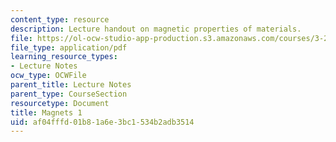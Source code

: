 ```yaml
---
content_type: resource
description: Lecture handout on magnetic properties of materials.
file: https://ol-ocw-studio-app-production.s3.amazonaws.com/courses/3-23-electrical-optical-and-magnetic-properties-of-materials-fall-2007/af04fffd01b81a6e3bc1534b2adb3514_magnets1.pdf
file_type: application/pdf
learning_resource_types:
- Lecture Notes
ocw_type: OCWFile
parent_title: Lecture Notes
parent_type: CourseSection
resourcetype: Document
title: Magnets 1
uid: af04fffd-01b8-1a6e-3bc1-534b2adb3514
---
```

